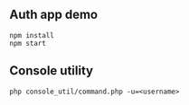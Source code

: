 Auth app demo
----
````
npm install
npm start
````
Console utility
----
````
php console_util/command.php -u=<username>
````